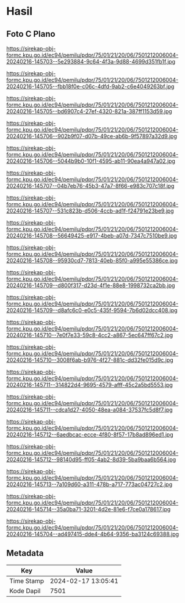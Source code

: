 # Hasil

## Foto C Plano

https://sirekap-obj-formc.kpu.go.id/ec94/pemilu/pdpr/75/01/21/20/06/7501212006004-20240216-145703--5e293884-9c64-4f3a-9d88-4699d351fb1f.jpg

https://sirekap-obj-formc.kpu.go.id/ec94/pemilu/pdpr/75/01/21/20/06/7501212006004-20240216-145705--fbb18f0e-c06c-4dfd-9ab2-c6e4049263bf.jpg

https://sirekap-obj-formc.kpu.go.id/ec94/pemilu/pdpr/75/01/21/20/06/7501212006004-20240216-145705--bd6907c4-27ef-4320-821a-387ff1153d59.jpg

https://sirekap-obj-formc.kpu.go.id/ec94/pemilu/pdpr/75/01/21/20/06/7501212006004-20240216-145706--902b9f07-d07b-49ce-ab6b-9f57897a32d9.jpg

https://sirekap-obj-formc.kpu.go.id/ec94/pemilu/pdpr/75/01/21/20/06/7501212006004-20240216-145706--5044b9b0-10f1-4595-ab11-90ea4a947a02.jpg

https://sirekap-obj-formc.kpu.go.id/ec94/pemilu/pdpr/75/01/21/20/06/7501212006004-20240216-145707--04b7eb76-45b3-47a7-8f66-e983c707c18f.jpg

https://sirekap-obj-formc.kpu.go.id/ec94/pemilu/pdpr/75/01/21/20/06/7501212006004-20240216-145707--531c823b-d506-4ccb-ad1f-f24791e23be9.jpg

https://sirekap-obj-formc.kpu.go.id/ec94/pemilu/pdpr/75/01/21/20/06/7501212006004-20240216-145708--56649425-e917-4beb-a07d-7347c7510be9.jpg

https://sirekap-obj-formc.kpu.go.id/ec94/pemilu/pdpr/75/01/21/20/06/7501212006004-20240216-145708--95930cd7-7813-40eb-85f0-a995e55386ce.jpg

https://sirekap-obj-formc.kpu.go.id/ec94/pemilu/pdpr/75/01/21/20/06/7501212006004-20240216-145709--d800f317-d23d-4f1e-88e8-1998732ca2bb.jpg

https://sirekap-obj-formc.kpu.go.id/ec94/pemilu/pdpr/75/01/21/20/06/7501212006004-20240216-145709--d8afc6c0-e0c5-435f-9594-7b6d02dcc408.jpg

https://sirekap-obj-formc.kpu.go.id/ec94/pemilu/pdpr/75/01/21/20/06/7501212006004-20240216-145710--7e0f7e33-59c8-4cc2-a867-5ec647ff67c2.jpg

https://sirekap-obj-formc.kpu.go.id/ec94/pemilu/pdpr/75/01/21/20/06/7501212006004-20240216-145710--3008f6ab-b976-4f27-881c-dd32fe015d9c.jpg

https://sirekap-obj-formc.kpu.go.id/ec94/pemilu/pdpr/75/01/21/20/06/7501212006004-20240216-145711--314822d4-9695-4579-afff-45c2a5bd5553.jpg

https://sirekap-obj-formc.kpu.go.id/ec94/pemilu/pdpr/75/01/21/20/06/7501212006004-20240216-145711--cdca1d27-4050-48ea-a084-37537fc5d8f7.jpg

https://sirekap-obj-formc.kpu.go.id/ec94/pemilu/pdpr/75/01/21/20/06/7501212006004-20240216-145712--6aedbcac-ecce-4f80-8f57-17b8ad896ed1.jpg

https://sirekap-obj-formc.kpu.go.id/ec94/pemilu/pdpr/75/01/21/20/06/7501212006004-20240216-145712--98140d95-ff05-4ab2-8d39-5ba9baa6b564.jpg

https://sirekap-obj-formc.kpu.go.id/ec94/pemilu/pdpr/75/01/21/20/06/7501212006004-20240216-145713--7a109d60-a311-478b-a717-773ac04727c2.jpg

https://sirekap-obj-formc.kpu.go.id/ec94/pemilu/pdpr/75/01/21/20/06/7501212006004-20240216-145714--35a0ba71-3201-4d2e-81e6-f7ce0a178617.jpg

https://sirekap-obj-formc.kpu.go.id/ec94/pemilu/pdpr/75/01/21/20/06/7501212006004-20240216-145704--ad497415-dde4-4b64-9356-ba3124c69388.jpg


## Metadata

| Key        | Value               |
| ---------- | ------------------- |
| Time Stamp | 2024-02-17 13:05:41 |
| Kode Dapil | 7501                |



